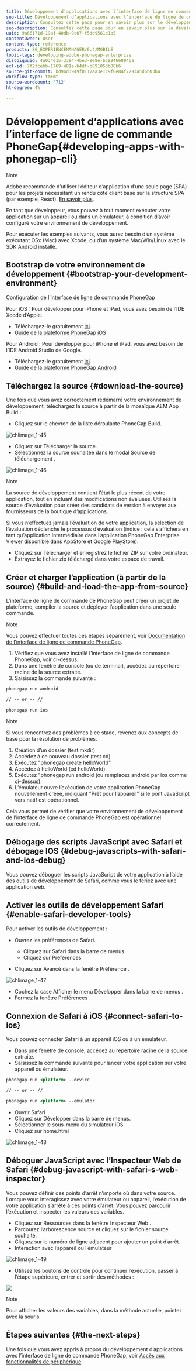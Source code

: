 ```yaml
---
title: Développement d’applications avec l’interface de ligne de commande PhoneGap
seo-title: Développement d’applications avec l’interface de ligne de commande PhoneGap
description: Consultez cette page pour en savoir plus sur le développement d’applications avec l’interface de ligne de commande PhoneGap.
seo-description: Consultez cette page pour en savoir plus sur le développement d’applications avec l’interface de ligne de commande PhoneGap.
uuid: 9a66171d-19af-40db-9c07-f5dd9561e1b5
contentOwner: User
content-type: reference
products: SG_EXPERIENCEMANAGER/6.4/MOBILE
topic-tags: developing-adobe-phonegap-enterprise
discoiquuid: 4a034e15-3394-4be3-9e8e-bc894668946a
exl-id: 7f2fcebb-1769-481a-b4df-b891053b08b6
source-git-commit: bd94d3949f0117aa3e1c9f0e84f7293a5d6b03b4
workflow-type: tm+mt
source-wordcount: '712'
ht-degree: 4%

---
```


# Développement d’applications avec l’interface de ligne de commande PhoneGap{#developing-apps-with-phonegap-cli}

>[!NOTE]
>
>Adobe recommande d’utiliser l’éditeur d’application d’une seule page (SPA) pour les projets nécessitant un rendu côté client basé sur la structure SPA (par exemple, React). [En savoir plus](/help/sites-developing/spa-overview.md).

En tant que développeur, vous pouvez à tout moment exécuter votre application sur un appareil ou dans un émulateur, à condition d’avoir configuré votre environnement de développement.

Pour exécuter les exemples suivants, vous aurez besoin d’un système exécutant OSx (Mac) avec Xcode, ou d’un système Mac/Win/Linux avec le SDK Android installé.

## Bootstrap de votre environnement de développement {#bootstrap-your-development-environment}

[Configuration de l’interface de ligne de commande PhoneGap](https://docs.phonegap.com/en/4.0.0/guide_cli_index.md.html#The%20Command-Line%20Interface)

Pour iOS : Pour développer pour iPhone et iPad, vous avez besoin de l’IDE Xcode d’Apple.

* Téléchargez-le gratuitement [ici](https://developer.apple.com/xcode/downloads/).
* [Guide de la plateforme PhoneGap iOS](https://docs.phonegap.com/en/4.0.0/guide_platforms_ios_index.md.html#iOS%20Platform%20Guide)

Pour Android : Pour développer pour iPhone et iPad, vous avez besoin de l’IDE Android Studio de Google.

* Téléchargez-le gratuitement [ici](https://developer.android.com/sdk/index.html).
* [Guide de la plateforme PhoneGap Android](https://docs.phonegap.com/en/4.0.0/guide_platforms_android_index.md.html#Android%20Platform%20Guide)

## Téléchargez la source {#download-the-source}

Une fois que vous avez correctement redémarré votre environnement de développement, téléchargez la source à partir de la mosaïque AEM App Build :

* Cliquez sur le chevron de la liste déroulante PhoneGap Build.

![chlimage_1-45](assets/chlimage_1-45.png)

* Cliquez sur Télécharger la source.
* Sélectionnez la source souhaitée dans le modal Source de téléchargement .

![chlimage_1-46](assets/chlimage_1-46.png)

>[!NOTE]
>
>La source de développement contient l’état le plus récent de votre application, tout en incluant des modifications non évaluées. Utilisez la source d’évaluation pour créer des candidats de version à envoyer aux fournisseurs de la boutique d’applications.
>
>Si vous n’effectuez jamais l’évaluation de votre application, la sélection de l’évaluation déclenche le processus d’évaluation (indice : cela s’affichera en tant qu’application intermédiaire dans l’application PhoneGap Enterprise Viewer disponible dans AppStore et Google PlayStore).

* Cliquez sur Télécharger et enregistrez le fichier ZIP sur votre ordinateur.
* Extrayez le fichier zip téléchargé dans votre espace de travail.

## Créer et charger l’application (à partir de la source) {#build-and-load-the-app-from-source}

L’interface de ligne de commande de PhoneGap peut créer un projet de plateforme, compiler la source et déployer l’application dans une seule commande.

>[!NOTE]
>
>Vous pouvez effectuer toutes ces étapes séparément, voir [Documentation de l’interface de ligne de commande PhoneGap](https://phonegap.com/blog/2014/11/13/phonegap-cli-3-6-3/).

1. Vérifiez que vous avez installé l’interface de ligne de commande PhoneGap, voir ci-dessus.
1. Dans une fenêtre de console (ou de terminal), accédez au répertoire racine de la source extraite.
1. Saisissez la commande suivante :

```xml
phonegap run android

// -- or -- //

phonegap run ios
```

>[!NOTE]
>
>Si vous rencontrez des problèmes à ce stade, revenez aux concepts de base pour la résolution de problèmes.
>
>1. Création d’un dossier (test mkdir)
>1. Accédez à ce nouveau dossier (test cd)
>1. Exécutez &quot;phonegap create helloWorld&quot;
>1. Accédez à helloWorld (cd helloWorld).
>1. Exécutez &quot;phonegap run android (ou remplacez android par ios comme ci-dessus).
>1. L’émulateur ouvre l’exécution de votre application PhoneGap nouvellement créée, indiquant &quot;Prêt pour l’appareil&quot; si le pont JavaScript vers natif est opérationnel.

>
>
Cela vous permet de vérifier que votre environnement de développement de l’interface de ligne de commande PhoneGap est opérationnel correctement.

## Débogage des scripts JavaScript avec Safari et débogage IOS {#debug-javascripts-with-safari-and-ios-debug}

Vous pouvez déboguer les scripts JavaScript de votre application à l’aide des outils de développement de Safari, comme vous le feriez avec une application web.

## Activer les outils de développement Safari {#enable-safari-developer-tools}

Pour activer les outils de développement :

* Ouvrez les préférences de Safari.

   * Cliquez sur Safari dans la barre de menus.
   * Cliquez sur Préférences

* Cliquez sur Avancé dans la fenêtre Préférence .

![chlimage_1-47](assets/chlimage_1-47.png)

* Cochez la case Afficher le menu Développer dans la barre de menus .
* Fermez la fenêtre Préférences

## Connexion de Safari à iOS {#connect-safari-to-ios}

Vous pouvez connecter Safari à un appareil iOS ou à un émulateur.

* Dans une fenêtre de console, accédez au répertoire racine de la source extraite.
* Saisissez la commande suivante pour lancer votre application sur votre appareil ou émulateur.

```xml
phonegap run <platform> --device

// -- or -- //

phonegap run <platform> --emulator
```

* Ouvrir Safari
* Cliquez sur Développer dans la barre de menus.
* Sélectionner le sous-menu du simulateur iOS
* Cliquez sur home.html

![chlimage_1-48](assets/chlimage_1-48.png)

## Déboguer JavaScript avec l’Inspecteur Web de Safari {#debug-javascript-with-safari-s-web-inspector}

Vous pouvez définir des points d’arrêt n’importe où dans votre source. Lorsque vous interagissez avec votre émulateur ou appareil, l’exécution de votre application s’arrête à ces points d’arrêt. Vous pouvez parcourir l’exécution et inspecter les valeurs des variables.

* Cliquez sur Ressources dans la fenêtre Inspecteur Web .
* Parcourez l’arborescence source et cliquez sur le fichier source souhaité.
* Cliquez sur le numéro de ligne adjacent pour ajouter un point d’arrêt.
* Interaction avec l’appareil ou l’émulateur

![chlimage_1-49](assets/chlimage_1-49.png)

* Utilisez les boutons de contrôle pour continuer l’exécution, passer à l’étape supérieure, entrer et sortir des méthodes :

![](do-not-localize/chlimage_1-4.png)

>[!NOTE]
>
>Pour afficher les valeurs des variables, dans la méthode actuelle, pointez avec la souris.

## Étapes suivantes {#the-next-steps}

Une fois que vous avez appris à propos du développement d’applications avec l’interface de ligne de commande PhoneGap, voir [Accès aux fonctionnalités de périphérique](/help/mobile/phonegap-access-device-features.md).
